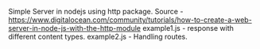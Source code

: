 Simple Server in nodejs using http package.
Source - https://www.digitalocean.com/community/tutorials/how-to-create-a-web-server-in-node-js-with-the-http-module
example1.js - response with different content types.
example2.js - Handling routes.